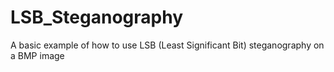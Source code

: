 LSB_Steganography
=================

A basic example of how to use LSB (Least Significant Bit) steganography on a BMP image
